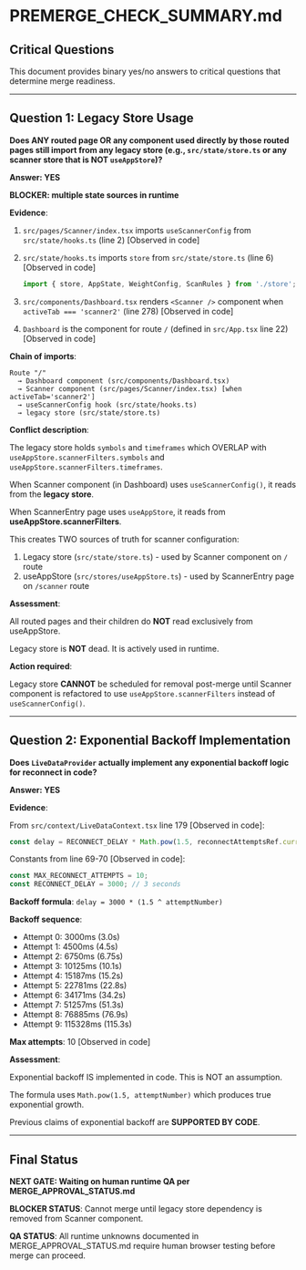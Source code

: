 # PREMERGE_CHECK_SUMMARY.md

## Critical Questions

This document provides binary yes/no answers to critical questions that determine merge readiness.

---

## Question 1: Legacy Store Usage

**Does ANY routed page OR any component used directly by those routed pages still import from any legacy store (e.g., `src/state/store.ts` or any scanner store that is NOT `useAppStore`)?**

**Answer: YES**

**BLOCKER: multiple state sources in runtime**

**Evidence**:

1. `src/pages/Scanner/index.tsx` imports `useScannerConfig` from `src/state/hooks.ts` (line 2) [Observed in code]

2. `src/state/hooks.ts` imports `store` from `src/state/store.ts` (line 6) [Observed in code]
   ```typescript
   import { store, AppState, WeightConfig, ScanRules } from './store';
   ```

3. `src/components/Dashboard.tsx` renders `<Scanner />` component when `activeTab === 'scanner2'` (line 278) [Observed in code]

4. `Dashboard` is the component for route `/` (defined in `src/App.tsx` line 22) [Observed in code]

**Chain of imports**:
```
Route "/"
  → Dashboard component (src/components/Dashboard.tsx)
  → Scanner component (src/pages/Scanner/index.tsx) [when activeTab='scanner2']
  → useScannerConfig hook (src/state/hooks.ts)
  → legacy store (src/state/store.ts)
```

**Conflict description**:

The legacy store holds `symbols` and `timeframes` which OVERLAP with `useAppStore.scannerFilters.symbols` and `useAppStore.scannerFilters.timeframes`.

When Scanner component (in Dashboard) uses `useScannerConfig()`, it reads from the **legacy store**.

When ScannerEntry page uses `useAppStore`, it reads from **useAppStore.scannerFilters**.

This creates TWO sources of truth for scanner configuration:
1. Legacy store (`src/state/store.ts`) - used by Scanner component on `/` route
2. useAppStore (`src/stores/useAppStore.ts`) - used by ScannerEntry page on `/scanner` route

**Assessment**:

All routed pages and their children do **NOT** read exclusively from useAppStore.

Legacy store is **NOT** dead. It is actively used in runtime.

**Action required**:

Legacy store **CANNOT** be scheduled for removal post-merge until Scanner component is refactored to use `useAppStore.scannerFilters` instead of `useScannerConfig()`.

---

## Question 2: Exponential Backoff Implementation

**Does `LiveDataProvider` actually implement any exponential backoff logic for reconnect in code?**

**Answer: YES**

**Evidence**:

From `src/context/LiveDataContext.tsx` line 179 [Observed in code]:

```javascript
const delay = RECONNECT_DELAY * Math.pow(1.5, reconnectAttemptsRef.current);
```

Constants from line 69-70 [Observed in code]:
```javascript
const MAX_RECONNECT_ATTEMPTS = 10;
const RECONNECT_DELAY = 3000; // 3 seconds
```

**Backoff formula**: `delay = 3000 * (1.5 ^ attemptNumber)`

**Backoff sequence**:
- Attempt 0: 3000ms (3.0s)
- Attempt 1: 4500ms (4.5s)
- Attempt 2: 6750ms (6.75s)
- Attempt 3: 10125ms (10.1s)
- Attempt 4: 15187ms (15.2s)
- Attempt 5: 22781ms (22.8s)
- Attempt 6: 34171ms (34.2s)
- Attempt 7: 51257ms (51.3s)
- Attempt 8: 76885ms (76.9s)
- Attempt 9: 115328ms (115.3s)

**Max attempts**: 10 [Observed in code]

**Assessment**:

Exponential backoff IS implemented in code. This is NOT an assumption.

The formula uses `Math.pow(1.5, attemptNumber)` which produces true exponential growth.

Previous claims of exponential backoff are **SUPPORTED BY CODE**.

---

## Final Status

**NEXT GATE: Waiting on human runtime QA per MERGE_APPROVAL_STATUS.md**

**BLOCKER STATUS**: Cannot merge until legacy store dependency is removed from Scanner component.

**QA STATUS**: All runtime unknowns documented in MERGE_APPROVAL_STATUS.md require human browser testing before merge can proceed.
